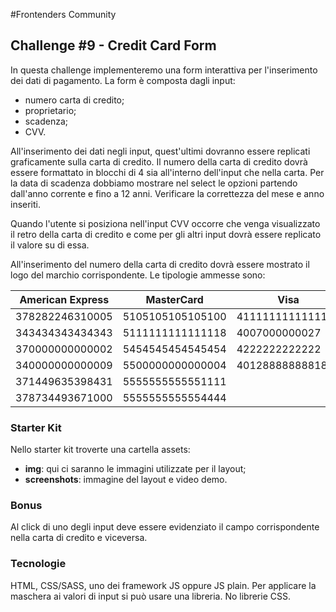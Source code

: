 #Frontenders Community

## Challenge #9 - Credit Card Form

In questa challenge implementeremo una form interattiva per l'inserimento dei dati di pagamento.
La form è composta dagli input: 
- numero carta di credito;
- proprietario;
- scadenza;
- CVV.

All'inserimento dei dati negli input, quest'ultimi dovranno essere replicati graficamente sulla carta di credito. 
Il numero della carta di credito dovrà essere formattato in blocchi di 4 sia all'interno dell'input che nella carta. 
Per la data di scadenza dobbiamo mostrare nel select le opzioni partendo dall'anno corrente e fino a 12 anni. Verificare la correttezza del mese e anno inseriti.

Quando l'utente si posiziona nell'input CVV occorre che venga visualizzato il retro della carta di credito e come per gli altri input dovrà essere replicato il valore su di essa.

All'inserimento del numero della carta di credito dovrà essere mostrato il logo del marchio corrispondente. 
Le tipologie ammesse sono:

American Express | MasterCard | Visa | Discover
---|---| --- | --- |
378282246310005 | 5105105105105100 | 4111111111111111 |6011111111111117
343434343434343 | 5111111111111118 | 4007000000027 |6011000000000004
370000000000002 | 5454545454545454 | 4222222222222 |6011000990139424
340000000000009 | 5500000000000004 | 4012888888881881 |6011601160116611
371449635398431 | 5555555555551111 | |6111111111111116
378734493671000 | 5555555555554444 | |



### Starter Kit
Nello starter kit troverte una cartella assets:

- **img**: qui ci saranno le immagini utilizzate per il layout;
- **screenshots**: immagine del layout e video demo.

### Bonus

Al click di uno degli input deve essere evidenziato il campo corrispondente nella carta di credito e viceversa.

### Tecnologie

HTML, CSS/SASS, uno dei framework JS oppure JS plain.
Per applicare la maschera ai valori di input si può usare una libreria.
No librerie CSS.
